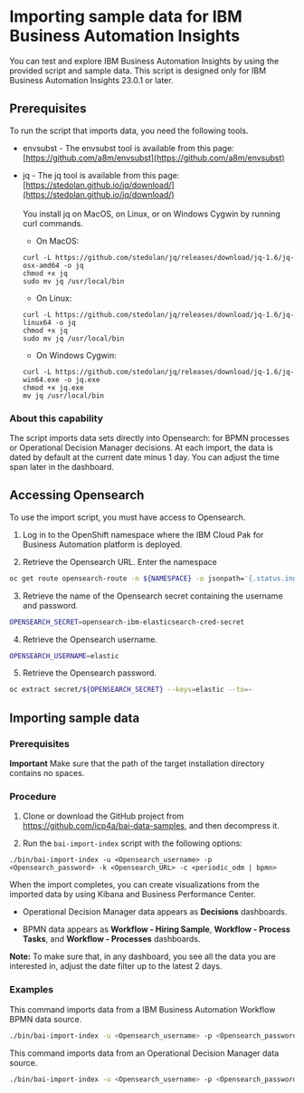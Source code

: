 # Importing sample data for IBM Business Automation Insights

You can test and explore IBM Business Automation Insights by using the provided script and sample data.
This script is designed only for IBM Business Automation Insights 23.0.1 or later.

## Prerequisites

To run the script that imports data, you need the following tools.
* envsubst - The envsubst tool is available from this page: [https://github.com/a8m/envsubst](https://github.com/a8m/envsubst)

* jq - The jq tool is available from this page: [https://stedolan.github.io/jq/download/](https://stedolan.github.io/jq/download/)<br /><br />
You install jq on MacOS, on Linux, or on Windows Cygwin by running curl commands.
  * On MacOS:
  ```
  curl -L https://github.com/stedolan/jq/releases/download/jq-1.6/jq-osx-amd64 -o jq
  chmod +x jq
  sudo mv jq /usr/local/bin
  ```
  * On Linux:
  ```
  curl -L https://github.com/stedolan/jq/releases/download/jq-1.6/jq-linux64 -o jq
  chmod +x jq
  sudo mv jq /usr/local/bin
  ```
  * On Windows Cygwin:
  ```
  curl -L https://github.com/stedolan/jq/releases/download/jq-1.6/jq-win64.exe -o jq.exe
  chmod +x jq.exe
  mv jq /usr/local/bin
  ```

### About this capability

The script imports data sets directly into Opensearch: for BPMN processes or Operational Decision Manager decisions. At each import, the data is dated by default at the current date minus 1 day. You can adjust the time span later in the dashboard.

## Accessing Opensearch

To use the import script, you must have access to Opensearch.

  1. Log in to the OpenShift namespace where the IBM Cloud Pak for Business Automation platform is deployed.

  2. Retrieve the Opensearch URL. Enter the namespace

```sh
oc get route opensearch-route -n ${NAMESPACE} -o jsonpath='{.status.ingress[0].host}'
```

  3. Retrieve the name of the Opensearch secret containing the username and password.

```sh
OPENSEARCH_SECRET=opensearch-ibm-elasticsearch-cred-secret
```

  4. Retrieve the Opensearch username.

```sh
OPENSEARCH_USERNAME=elastic
```

  5. Retrieve the Opensearch password.

```sh
oc extract secret/${OPENSEARCH_SECRET} --keys=elastic --to=-
```

## Importing sample data

### Prerequisites

**Important** Make sure that the path of the target installation directory contains no spaces.

### Procedure

1. Clone or download the GitHub project from https://github.com/icp4a/bai-data-samples, and then decompress it.<br />

1. Run the <code>bai-import-index</code> script with the following options:
```
./bin/bai-import-index -u <Opensearch_username> -p <Opensearch_password> -k <Opensearch_URL> -c <periodic_odm | bpmn>
```
When the import completes, you can create visualizations from the imported data by using Kibana and Business Performance Center. <br />
* Operational Decision Manager data appears as **Decisions** dashboards.

* BPMN data appears as **Workflow - Hiring Sample**, **Workflow - Process Tasks**, and **Workflow - Processes** dashboards.<br />

**Note:** To make sure that, in any dashboard, you see all the data you are interested in, adjust the date filter up to the latest 2 days.

### Examples

This command imports data from a IBM Business Automation Workflow BPMN data source.

```sh
./bin/bai-import-index -u <Opensearch_username> -p <Opensearch_password> -k <Opensearch_URL> -c bpmn
```

This command imports data from an Operational Decision Manager data source.

```sh
./bin/bai-import-index -u <Opensearch_username> -p <Opensearch_password> -k <Opensearch_URL> -c periodic_odm
```